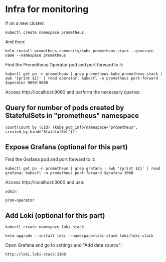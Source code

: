 # Infra for monitoring
If on a new cluster:
```
kubectl create namespace prometheus
```
And then:
```
helm install prometheus-community/kube-prometheus-stack --generate-name --namespace prometheus
```
Find the Prometheus Operator pod and port forward to it:
```
kubectl get po -n prometheus | grep prometheus-kube-prometheus-stack | awk '{print $1}' | read operator; kubectl -n prometheus port-forward $operator 9090:9090
```
Access http://localhost:9090 and perform the necessary queries.

## Query for number of pods created by StatefulSets in "prometheus" namespace
```
count(count by (uid) (kube_pod_info{namespace="prometheus", created_by_kind="StatefulSet"}))
```

## Expose Grafana (optional for this part)
Find the Grafana pod and port forward to it:
```
kubectl get po -n prometheus | grep grafana | awk '{print $1}' | read grafana; kubectl -n prometheus port-forward $grafana 3000
```
Access http://localhost:3000 and use:
```
admin
```
```
prom-operator
```
## Add Loki (optional for this part)
```
kubectl create namespace loki-stack
```
```
helm upgrade --install loki --namespace=loki-stack loki/loki-stack
```
Open Grafana and go to settings and "Add data source":
```
http://loki.loki-stack:3100
```